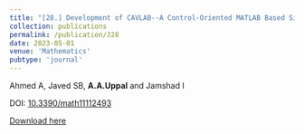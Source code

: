 ```yaml
---
title: "[28.] Development of CAVLAB--A Control-Oriented MATLAB Based Simulator for an Underground Coal Gasification Process"
collection: publications
permalink: /publication/J28
date: 2023-05-01
venue: 'Mathematics'
pubtype: 'journal'
---
```

Ahmed A, Javed SB, **A.A.Uppal** and Jamshad I 

DOI: [10.3390/math11112493](https://doi.org/10.3390/math11112493)

[Download here](https://aauppal.github.io/files/J28.pdf)
